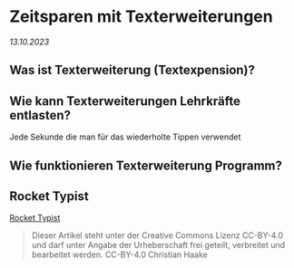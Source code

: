 # Zeitsparen mit Texterweiterungen  

_13.10.2023_

## Was ist Texterweiterung (Textexpension)?


## Wie kann Texterweiterungen Lehrkräfte entlasten?

Jede Sekunde die man für das wiederholte Tippen verwendet

## Wie funktionieren Texterweiterung Programm?


## Rocket Typist 



[Rocket Typist](https://www.witt-software.com/rockettypist/)

> Dieser Artikel steht unter der Creative Commons Lizenz CC-BY-4.0 und darf unter Angabe der Urheberschaft frei geteilt, verbreitet und bearbeitet werden.
> CC-BY-4.0 Christian Haake